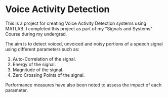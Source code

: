 # Voice Activity Detection

This is a project for creating Voice Activity Detection systems using MATLAB. 
I completed this project as part of my "Signals and Systems" Course during my undergrad.

The aim is to detect voiced, unvoiced and noisy portions of a speech signal using different parameters such as:

1. Auto-Correlation of the signal.
2. Energy of the signal. 
3. Magnitude of the signal.
4. Zero Crossing Points of the signal.

Performance measures have also been noted to assess the impact of each parameter.  
